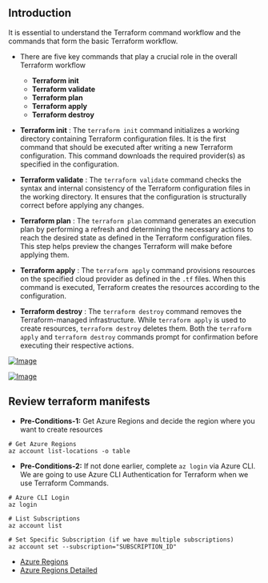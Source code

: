 ##  Introduction
It is essential to understand the Terraform command workflow and the commands that form the basic Terraform workflow.
- There are five key commands that play a crucial role in the overall Terraform workflow
    - **Terraform init**  
    - **Terraform validate**  
    - **Terraform plan**  
    - **Terraform apply**  
    - **Terraform destroy**   


- **Terraform init**   : The `terraform init` command initializes a working directory containing Terraform configuration files. It is the first command that should be executed after writing a new Terraform configuration. This command downloads the required provider(s) as specified in the configuration.  

- **Terraform validate**  : The `terraform validate` command checks the syntax and internal consistency of the Terraform configuration files in the working directory. It ensures that the configuration is structurally correct before applying any changes.  

- **Terraform plan**  : The `terraform plan` command generates an execution plan by performing a refresh and determining the necessary actions to reach the desired state as defined in the Terraform configuration files. This step helps preview the changes Terraform will make before applying them.  

- **Terraform apply**  : The `terraform apply` command provisions resources on the specified cloud provider as defined in the `.tf` files. When this command is executed, Terraform creates the resources according to the configuration.  

- **Terraform destroy**  : The `terraform destroy` command removes the Terraform-managed infrastructure. While `terraform apply` is used to create resources, `terraform destroy` deletes them.  Both the `terraform apply` and `terraform destroy` commands prompt for confirmation before executing their respective actions.  
  

[![Image](https://stacksimplify.com/course-images/azure-terraform-workflow-1.png "HashiCorp Certified: Terraform Associate on Azure")](https://stacksimplify.com/course-images/azure-terraform-workflow-1.png)

[![Image](https://stacksimplify.com/course-images/azure-terraform-workflow-2.png "HashiCorp Certified: Terraform Associate on Azure")](https://stacksimplify.com/course-images/azure-terraform-workflow-2.png)

## Review terraform manifests
- **Pre-Conditions-1:** Get Azure Regions and decide the region where you want to create resources
```t
# Get Azure Regions
az account list-locations -o table
```
- **Pre-Conditions-2:** If not done earlier, complete `az login` via Azure CLI. We are going to use Azure CLI Authentication for Terraform when we use Terraform Commands. 
```t
# Azure CLI Login
az login

# List Subscriptions
az account list

# Set Specific Subscription (if we have multiple subscriptions)
az account set --subscription="SUBSCRIPTION_ID"
```
- [Azure Regions](https://docs.microsoft.com/en-us/azure/virtual-machines/regions)
- [Azure Regions Detailed](https://docs.microsoft.com/en-us/azure/best-practices-availability-paired-regions#what-are-paired-regions)
      
 



